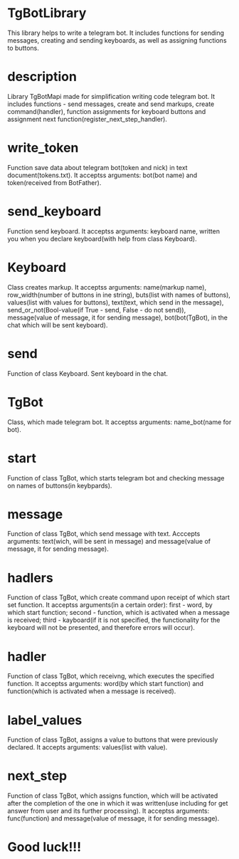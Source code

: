 # TgBotLibrary
This library helps to write a telegram bot. It includes functions for sending messages, creating and sending keyboards, as well as assigning functions to buttons.

# description
Library TgBotMapi made for simplification writing code telegram bot. It includes functions - send messages, create and send markups, create command(handler), function assignments for keyboard buttons and assignment next function(register_next_step_handler).

# write_token 
Function save data about telegram bot(token and nick) in text document(tokens.txt). It acceptss arguments: bot(bot name) and token(received from BotFather).

# send_keyboard
Function send keyboard. It acceptss arguments: keyboard name, written you when you declare keyboard(with help from class Keyboard).

# Keyboard
Class creates markup. It acceptss arguments: name(markup name), row_width(number of buttons in ine string), buts(list with names of buttons), values(list with values for buttons), text(text, which send in the message), send_or_not(Bool-value(if True - send, False - do not send)), message(value of message, it for sending message), bot(bot(TgBot), in the chat which will be sent keyboard).

# send
Function of class Keyboard. Sent keyboard in the chat.

# TgBot
Class, which made telegram bot. It acceptss arguments: name_bot(name for bot).

# start
Function of class TgBot, which starts telegram bot and checking message on names of buttons(in keybpards).

# message
Function of class TgBot, which send message with text. Acccepts arguments: text(wich, will be sent in message) and message(value of message, it for sending message).

# hadlers
Function of class TgBot, which create command upon receipt of which start set function. It acceptss arguments(in a certain order): first - word, by which start function; second - function, which is activated  when a message is received; third - kayboard(if it is not specified, the functionality for the keyboard will not be presented, and therefore errors will occur).

# hadler
Function of class TgBot, which receivng, which executes the specified function. It acceptss arguments: word(by which start function) and function(which is activated  when a message is received).

# label_values
Function of class TgBot, assigns a value to buttons that were previously declared. It accepts arguments: values(list with value).

# next_step
Function of class TgBot, which assigns function, which will be activated after the completion of the one in which it was written(use including for get answer from user and its further processing). It acceptss arguments: func(function) and message(value of message, it for sending message).

# Good luck!!!
